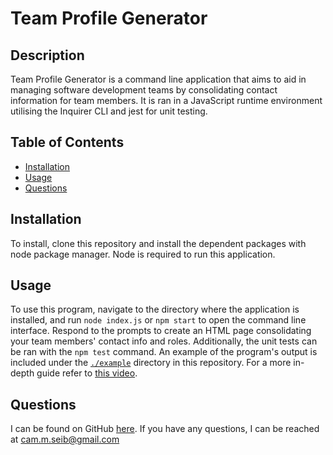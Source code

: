 # Team Profile Generator
	
## Description

Team Profile Generator is a command line application that aims to aid in
managing software development teams by consolidating contact information for
team members. It is ran in a JavaScript runtime environment utilising the
Inquirer CLI and jest for unit testing.

## Table of Contents

- [Installation](#installation)
- [Usage](#usage)
- [Questions](#questions)

## Installation

To install, clone this repository and install the dependent packages with node 
package manager. Node is required to run this application.

## Usage

To use this program, navigate to the directory where the application is installed,
and run `node index.js` or `npm start` to open the command line interface. Respond 
to the prompts to create an HTML page consolidating your team members' contact
info and roles. Additionally, the unit tests can be ran with the `npm test` command.
An example of the program's output is included under the [`./example`](./example) directory in 
this repository. For a more in-depth guide refer to [this video](https://youtu.be/RLURQeEHNuQ).

## Questions

I can be found on GitHub [here](https://github.com/CameronMSeibel).
If you have any questions, I can be reached at cam.m.seib@gmail.com